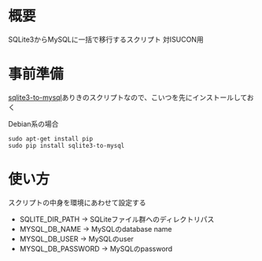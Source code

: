 # 概要

SQLite3からMySQLに一括で移行するスクリプト 対ISUCON用

# 事前準備

[sqlite3-to-mysql](https://github.com/techouse/sqlite3-to-mysql)ありきのスクリプトなので、こいつを先にインストールしておく

Debian系の場合

```shell
sudo apt-get install pip
sudo pip install sqlite3-to-mysql
```

# 使い方

スクリプトの中身を環境にあわせて設定する

- SQLITE_DIR_PATH -> SQLiteファイル群へのディレクトリパス
- MYSQL_DB_NAME -> MySQLのdatabase name
- MYSQL_DB_USER -> MySQLのuser
- MYSQL_DB_PASSWORD -> MySQLのpassword
